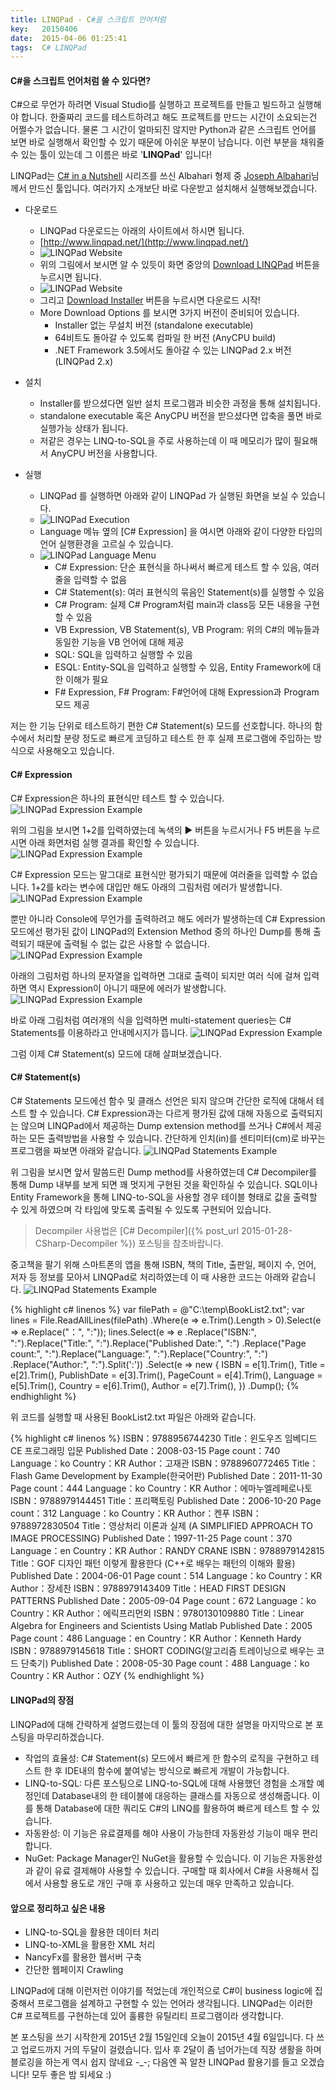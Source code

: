```yaml
---
title: LINQPad - C#을 스크립트 언어처럼
key:   20150406
date:  2015-04-06 01:25:41
tags:  C# LINQPad
---
```


#### C#을 스크립트 언어처럼 쓸 수 있다면?

C#으로 무언가 하려면 Visual Studio를 실행하고 프로젝트를 만들고 빌드하고 실행해야 합니다.
한줄짜리 코드를 테스트하려고 해도 프로젝트를 만드는 시간이 소요되는건 어쩔수가 없습니다.
물론 그 시간이 얼마되진 않지만 Python과 같은 스크립트 언어를 보면 바로 실행해서 확인할 수 있기 때문에 아쉬운 부분이 남습니다.
이런 부분을 채워줄 수 있는 툴이 있는데 그 이름은 바로 '__LINQPad__' 입니다!

LINQPad는 [C# in a Nutshell](http://www.albahari.com/nutshell/) 시리즈를 쓰신 Albahari 형제 중
[Joseph Albahari](http://www.albahari.com/)님께서 만드신 툴입니다.
여러가지 소개보단 바로 다운받고 설치해서 실행해보겠습니다.

<!--more-->

* 다운로드
  - LINQPad 다운로드는 아래의 사이트에서 하시면 됩니다.
  - [http://www.linqpad.net/](http://www.linqpad.net/)
  - ![LINQPad Website](/assets/images/linqpad/linqpad_webpage_new.png)
  - 위의 그림에서 보시면 알 수 있듯이 화면 중앙의 [Download LINQPad](http://www.linqpad.net/Download.aspx) 버튼을 누르시면 됩니다.
  - ![LINQPad Website](/assets/images/linqpad/linqpad_webpage_new_download.png)
  - 그리고 [Download Installer](http://www.linqpad.net/GetFile.aspx?LINQPad4Setup.exe) 버튼을 누르시면 다운로드 시작!
  - More Download Options 를 보시면 3가지 버전이 준비되어 있습니다.
    - Installer 없는 무설치 버전 (standalone executable)
	- 64비트도 돌아갈 수 있도록 컴파일 한 버전 (AnyCPU build)
	- .NET Framework 3.5에서도 돌아갈 수 있는 LINQPad 2.x 버전 (LINQPad 2.x)

	
* 설치
  - Installer를 받으셨다면 일반 설치 프로그램과 비슷한 과정을 통해 설치됩니다.
  - standalone executable 혹은 AnyCPU 버전을 받으셨다면 압축을 풀면 바로 실행가능 상태가 됩니다.
  - 저같은 경우는 LINQ-to-SQL을 주로 사용하는데 이 때 메모리가 많이 필요해서 AnyCPU 버전을 사용합니다.


* 실행
  - LINQPad 를 실행하면 아래와 같이 LINQPad 가 실행된 화면을 보실 수 있습니다.
  - ![LINQPad Execution](/assets/images/linqpad/linqpad_execution_1.png)
  - Language 메뉴 옆의 [C# Expression] 을 여시면 아래와 같이 다양한 타입의 언어 실행환경을 고르실 수 있습니다.
  - ![LINQPad Language Menu](/assets/images/linqpad/linqpad_execution_2.png)
    - C# Expression: 단순 표현식을 하나써서 빠르게 테스트 할 수 있음, 여러줄을 입력할 수 없음
	- C# Statement(s): 여러 표현식의 묶음인 Statement(s)를 실행할 수 있음
	- C# Program: 실제 C# Program처럼 main과 class등 모든 내용을 구현할 수 있음
	- VB Expression, VB Statement(s), VB Program: 위의 C#의 메뉴들과 동일한 기능을 VB 언어에 대해 제공
	- SQL: SQL을 입력하고 실행할 수 있음
	- ESQL: Entity-SQL을 입력하고 실행할 수 있음, Entity Framework에 대한 이해가 필요
	- F# Expression, F# Program: F#언어에 대해 Expression과 Program 모드 제공

	
저는 한 기능 단위로 테스트하기 편한 C# Statement(s) 모드를 선호합니다.
하나의 함수에서 처리할 분량 정도로 빠르게 코딩하고 테스트 한 후 실제 프로그램에 주입하는 방식으로 사용해오고 있습니다.


#### C# Expression

C# Expression은 하나의 표현식만 테스트 할 수 있습니다.
![LINQPad Expression Example](/assets/images/linqpad/linqpad_execution_expression_1.png)

위의 그림을 보시면 1+2를 입력하였는데 녹색의 ▶ 버튼을 누르시거나 F5 버튼을 누르시면 아래 화면처럼 실행 결과를 확인할 수 있습니다.
![LINQPad Expression Example](/assets/images/linqpad/linqpad_execution_expression_2.png)

C# Expression 모드는 말그대로 표현식만 평가되기 때문에 여러줄을 입력할 수 없습니다.
1+2를 k라는 변수에 대입만 해도 아래의 그림처럼 에러가 발생합니다.
![LINQPad Expression Example](/assets/images/linqpad/linqpad_execution_expression_3.png)

뿐만 아니라 Console에 무언가를 출력하려고 해도 에러가 발생하는데 C# Expression 모드에선 평가된 값이 LINQPad의 Extension Method 중의 하나인 Dump를 통해 출력되기 때문에 출력될 수 없는 값은 사용할 수 없습니다.
![LINQPad Expression Example](/assets/images/linqpad/linqpad_execution_expression_4.png)

아래의 그림처럼 하나의 문자열을 입력하면 그대로 출력이 되지만 여러 식에 걸쳐 입력하면 역시 Expression이 아니기 때문에 에러가 발생합니다.
![LINQPad Expression Example](/assets/images/linqpad/linqpad_execution_expression_5.png)

바로 아래 그림처럼 여러개의 식을 입력하면 multi-statement queries는 C# Statements를 이용하라고 안내메시지가 뜹니다.
![LINQPad Expression Example](/assets/images/linqpad/linqpad_execution_expression_6.png)

그럼 이제 C# Statement(s) 모드에 대해 살펴보겠습니다.


#### C# Statement(s)

C# Statements 모드에선 함수 및 클래스 선언은 되지 않으며 간단한 로직에 대해서 테스트 할 수 있습니다.
C# Expression과는 다르게 평가된 값에 대해 자동으로 출력되지는 않으며 LINQPad에서 제공하는 Dump extension method를 쓰거나 C#에서 제공하는 모든 출력방법을 사용할 수 있습니다.
간단하게 인치(in)를 센티미터(cm)로 바꾸는 프로그램을 짜보면 아래와 같습니다.
![LINQPad Statements Example](/assets/images/linqpad/linqpad_execution_statements_1.png)

위 그림을 보시면 앞서 말씀드린 Dump method를 사용하였는데 C# Decompiler를 통해 Dump 내부를 보게 되면 꽤 멋지게 구현된 것을 확인하실 수 있습니다.
SQL이나 Entity Framework을 통해 LINQ-to-SQL을 사용할 경우 테이블 형태로 값을 출력할 수 있게 하였으며 각 타입에 맞도록 출력될 수 있도록 구현되어 있습니다.

> Decompiler 사용법은 [C# Decompiler]({% post_url 2015-01-28-CSharp-Decompiler %}) 포스팅을 참초바랍니다.

중고책을 팔기 위해 스마트폰의 앱을 통해 ISBN, 책의 Title, 출판일, 페이지 수, 언어, 저자 등 정보를 모아서 LINQPad로 처리하였는데 이 때 사용한 코드는 아래와 같습니다.
![LINQPad Statements Example](/assets/images/linqpad/linqpad_execution_statements_2.png)

{% highlight c# linenos %}
var filePath = @"C:\temp\BookList2.txt";
var lines = File.ReadAllLines(filePath)
	.Where(e => e.Trim().Length > 0).Select(e => e.Replace("：", ":"));
lines.Select(e => e
	.Replace("ISBN:", ":").Replace("Title:", ":").Replace("Published Date:", ":")
	.Replace("Page count:", ":").Replace("Language:", ":").Replace("Country:", ":")
	.Replace("Author:", ":").Split(':'))
	.Select(e => new {
		ISBN = 		e[1].Trim(),
		Title = 	e[2].Trim(),
		PublishDate = e[3].Trim(),
		PageCount = e[4].Trim(),
		Language = 	e[5].Trim(),
		Country = 	e[6].Trim(),
		Author = 	e[7].Trim(),
	})
	.Dump();
{% endhighlight %}

위 코드를 실행할 때 사용된 BookList2.txt 파일은 아래와 같습니다.

{% highlight c# linenos %}
ISBN：9788956744230      Title：윈도우즈 임베디드 CE 프로그래밍 입문     Published Date：2008-03-15       Page count：740  Language：ko     Country：KR      Author：고재관
ISBN：9788960772465      Title：Flash Game Development by Example(한국어판)   Published Date：2011-11-30       Page count：444  Language：ko     Country：KR      Author：에마누엘레페로나토
ISBN：9788979144451      Title：프리팩토링     Published Date：2006-10-20       Page count：312  Language：ko     Country：KR      Author：켄푸
ISBN：9788972830504      Title：영상처리 이론과 실제 (A SIMPLIFIED APPROACH TO IMAGE PROCESSING)   Published Date：1997-11-25       Page count：370  Language：en     Country：KR      Author：RANDY CRANE
ISBN：9788979142815      Title：GOF 디자인 패턴 이렇게 활용한다 (C++로 배우는 패턴의 이해와 활용) Published Date：2004-06-01       Page count：514  Language：ko     Country：KR      Author：장세찬
ISBN：9788979143409      Title：HEAD FIRST DESIGN PATTERNS        Published Date：2005-09-04       Page count：672  Language：ko     Country：KR      Author：에릭프리먼외
ISBN：9780130109880      Title：Linear Algebra for Engineers and Scientists Using Matlab  Published Date：2005     Page count：486  Language：en     Country：KR      Author：Kenneth Hardy
ISBN：9788979145618      Title：SHORT CODING(알고리즘 트레이닝으로 배우는 코드 단축기)      Published Date：2008-05-30       Page count：488  Language：ko     Country：KR      Author：OZY
{% endhighlight %}


#### LINQPad의 장점

LINQPad에 대해 간략하게 설명드렸는데 이 툴의 장점에 대한 설명을 마지막으로 본 포스팅을 마무리하겠습니다.

  - 작업의 효율성: C# Statement(s) 모드에서 빠르게 한 함수의 로직을 구현하고 테스트 한 후 IDE내의 함수에 붙여넣는 방식으로 빠르게 개발이 가능합니다.
  - LINQ-to-SQL: 다른 포스팅으로 LINQ-to-SQL에 대해 사용했던 경험을 소개할 예정인데 Database내의 한 테이블에 대응하는 클래스를 자동으로 생성해줍니다.
                 이를 통해 Database에 대한 쿼리도 C#의 LINQ를 활용하여 빠르게 테스트 할 수 있습니다.
  - 자동완성: 이 기능은 유료결제를 해야 사용이 가능한데 자동완성 기능이 매우 편리합니다.
  - NuGet: Package Manager인 NuGet을 활용할 수 있습니다. 이 기능은 자동완성과 같이 유료 결제해야 사용할 수 있습니다.
           구매할 때 회사에서 C#을 사용해서 집에서 사용할 용도로 개인 구매 후 사용하고 있는데 매우 만족하고 있습니다.

		   
#### 앞으로 정리하고 싶은 내용

  - LINQ-to-SQL을 활용한 데이터 처리
  - LINQ-to-XML을 활용한 XML 처리
  - NancyFx를 활용한 웹서버 구축
  - 간단한 웹페이지 Crawling

LINQPad에 대해 이런저런 이야기를 적었는데 개인적으로 C#이 business logic에 집중해서 프로그램을 설계하고 구현할 수 있는 언어라 생각됩니다.
LINQPad는 이러한 C# 프로젝트를 구현하는데 있어 훌륭한 유틸리티 프로그램이라 생각합니다.

본 포스팅을 쓰기 시작한게 2015년 2월 15일인데 오늘이 2015년 4월 6일입니다.
다 쓰고 업로드까지 거의 두달이 걸렸습니다.
입사 후 2달이 좀 넘어가는데 직장 생활을 하며 블로깅을 하는게 역시 쉽지 않네요 -_-;
다음엔 꼭 알찬 LINQPad 활용기를 들고 오겠습니다!
모두 좋은 밤 되세요 :)
